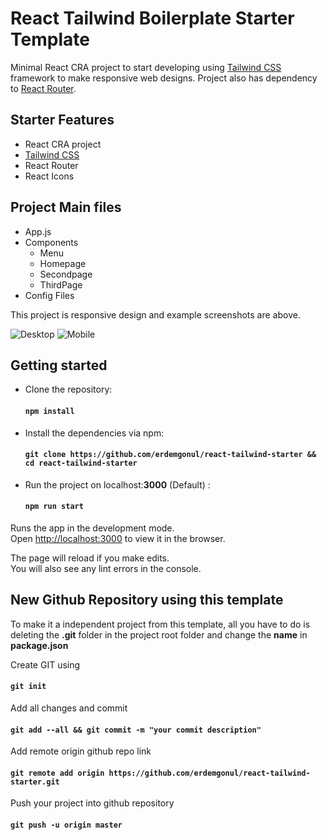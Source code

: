 # React Tailwind Boilerplate Starter Template

Minimal React CRA project to start developing using [Tailwind CSS](https://tailwindcss.com/) framework to make responsive web designs. Project also has dependency to [React Router](https://reactrouter.com/).

## Starter Features

- React CRA project
- [Tailwind CSS](https://tailwindcss.com/)
- React Router
- React Icons

## Project Main files
- App.js
- Components
  - Menu
  - Homepage
  - Secondpage
  - ThirdPage
- Config Files

This project is responsive design and example screenshots are above.

![Desktop](https://user-images.githubusercontent.com/32040940/118324786-2aaa3e80-b50b-11eb-8188-dd454e7afeaa.png)
![Mobile](https://user-images.githubusercontent.com/32040940/118324796-2d0c9880-b50b-11eb-8da0-18636b1b7e9f.png)



## Getting started

- Clone the repository:

    #### ```npm install```

- Install the dependencies via npm:

    #### ```git clone https://github.com/erdemgonul/react-tailwind-starter && cd react-tailwind-starter```

- Run the project on localhost:**3000** (Default) :

    #### ```npm run start```

Runs the app in the development mode.\
Open [http://localhost:3000](http://localhost:3000) to view it in the browser.

The page will reload if you make edits.\
You will also see any lint errors in the console.

## New Github Repository using this template

To make it a independent project from this template, all you have to do is deleting the **.git** folder in the project root folder and change the **name** in **package.json**

Create GIT using  
#### ```git init```
Add all changes and commit  
#### ```git add --all && git commit -m "your commit description"```
Add remote origin github repo link
#### ```git remote add origin https://github.com/erdemgonul/react-tailwind-starter.git```
Push your project into github repository
#### ```git push -u origin master```

